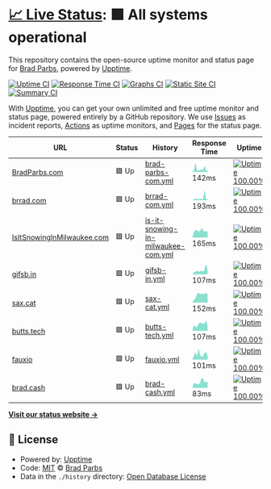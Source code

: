 # [📈 Live Status](https://bradp.github.io/uptime): <!--live status--> **🟩 All systems operational**

This repository contains the open-source uptime monitor and status page for [Brad Parbs](https://brad.party), powered by [Upptime](https://github.com/upptime/upptime).

[![Uptime CI](https://github.com/koj-co/upptime/workflows/Uptime%20CI/badge.svg)](https://github.com/koj-co/upptime/actions?query=workflow%3A%22Uptime+CI%22)
[![Response Time CI](https://github.com/koj-co/upptime/workflows/Response%20Time%20CI/badge.svg)](https://github.com/koj-co/upptime/actions?query=workflow%3A%22Response+Time+CI%22)
[![Graphs CI](https://github.com/koj-co/upptime/workflows/Graphs%20CI/badge.svg)](https://github.com/koj-co/upptime/actions?query=workflow%3A%22Graphs+CI%22)
[![Static Site CI](https://github.com/koj-co/upptime/workflows/Static%20Site%20CI/badge.svg)](https://github.com/koj-co/upptime/actions?query=workflow%3A%22Static+Site+CI%22)
[![Summary CI](https://github.com/koj-co/upptime/workflows/Summary%20CI/badge.svg)](https://github.com/koj-co/upptime/actions?query=workflow%3A%22Summary+CI%22)

With [Upptime](https://upptime.js.org), you can get your own unlimited and free uptime monitor and status page, powered entirely by a GitHub repository. We use [Issues](https://github.com/bradp/uptime/issues) as incident reports, [Actions](https://github.com/bradp/uptime/actions) as uptime monitors, and [Pages](https://bradp.github.io/uptime) for the status page.

<!--start: status pages-->
<!-- This summary is generated by Upptime (https://github.com/upptime/upptime) -->
<!-- Do not edit this manually, your changes will be overwritten -->

| URL                                                              | Status | History                                                                                                                         | Response Time                                                                                       | Uptime                                                                                                                                                                                                                                           |
| ---------------------------------------------------------------- | ------ | ------------------------------------------------------------------------------------------------------------------------------- | --------------------------------------------------------------------------------------------------- | ------------------------------------------------------------------------------------------------------------------------------------------------------------------------------------------------------------------------------------------------ |
| [BradParbs.com](https://bradparbs.com)                           | 🟩 Up  | [brad-parbs-com.yml](https://github.com/bradp/uptime/commits/master/history/brad-parbs-com.yml)                                 | <img alt="Response time graph" src="./graphs/brad-parbs-com.png" height="20"> 142ms                 | [![Uptime 100.00%](https://img.shields.io/endpoint?url=https%3A%2F%2Fraw.githubusercontent.com%2Fbradp%2Fuptime%2Fmaster%2Fapi%2Fbrad-parbs-com%2Fuptime.json)](https://status.brrad.com/history/brad-parbs-com)                                 |
| [brrad.com](https://brrad.com/w)                                 | 🟩 Up  | [brrad-com.yml](https://github.com/bradp/uptime/commits/master/history/brrad-com.yml)                                           | <img alt="Response time graph" src="./graphs/brrad-com.png" height="20"> 193ms                      | [![Uptime 100.00%](https://img.shields.io/endpoint?url=https%3A%2F%2Fraw.githubusercontent.com%2Fbradp%2Fuptime%2Fmaster%2Fapi%2Fbrrad-com%2Fuptime.json)](https://status.brrad.com/history/brrad-com)                                           |
| [IsItSnowingInMilwaukee.com](https://isitsnowinginmilwaukee.com) | 🟩 Up  | [is-it-snowing-in-milwaukee-com.yml](https://github.com/bradp/uptime/commits/master/history/is-it-snowing-in-milwaukee-com.yml) | <img alt="Response time graph" src="./graphs/is-it-snowing-in-milwaukee-com.png" height="20"> 165ms | [![Uptime 100.00%](https://img.shields.io/endpoint?url=https%3A%2F%2Fraw.githubusercontent.com%2Fbradp%2Fuptime%2Fmaster%2Fapi%2Fis-it-snowing-in-milwaukee-com%2Fuptime.json)](https://status.brrad.com/history/is-it-snowing-in-milwaukee-com) |
| [gifsb.in](https://gifsb.in)                                     | 🟩 Up  | [gifsb-in.yml](https://github.com/bradp/uptime/commits/master/history/gifsb-in.yml)                                             | <img alt="Response time graph" src="./graphs/gifsb-in.png" height="20"> 107ms                       | [![Uptime 100.00%](https://img.shields.io/endpoint?url=https%3A%2F%2Fraw.githubusercontent.com%2Fbradp%2Fuptime%2Fmaster%2Fapi%2Fgifsb-in%2Fuptime.json)](https://status.brrad.com/history/gifsb-in)                                             |
| [sax.cat](https://sax.cat)                                       | 🟩 Up  | [sax-cat.yml](https://github.com/bradp/uptime/commits/master/history/sax-cat.yml)                                               | <img alt="Response time graph" src="./graphs/sax-cat.png" height="20"> 152ms                        | [![Uptime 100.00%](https://img.shields.io/endpoint?url=https%3A%2F%2Fraw.githubusercontent.com%2Fbradp%2Fuptime%2Fmaster%2Fapi%2Fsax-cat%2Fuptime.json)](https://status.brrad.com/history/sax-cat)                                               |
| [butts.tech](https://butts.tech)                                 | 🟩 Up  | [butts-tech.yml](https://github.com/bradp/uptime/commits/master/history/butts-tech.yml)                                         | <img alt="Response time graph" src="./graphs/butts-tech.png" height="20"> 107ms                     | [![Uptime 100.00%](https://img.shields.io/endpoint?url=https%3A%2F%2Fraw.githubusercontent.com%2Fbradp%2Fuptime%2Fmaster%2Fapi%2Fbutts-tech%2Fuptime.json)](https://status.brrad.com/history/butts-tech)                                         |
| [fauxio](https://faux.io)                                        | 🟩 Up  | [fauxio.yml](https://github.com/bradp/uptime/commits/master/history/fauxio.yml)                                                 | <img alt="Response time graph" src="./graphs/fauxio.png" height="20"> 101ms                         | [![Uptime 100.00%](https://img.shields.io/endpoint?url=https%3A%2F%2Fraw.githubusercontent.com%2Fbradp%2Fuptime%2Fmaster%2Fapi%2Ffauxio%2Fuptime.json)](https://status.brrad.com/history/fauxio)                                                 |
| [brad.cash](https://brad.cash)                                   | 🟩 Up  | [brad-cash.yml](https://github.com/bradp/uptime/commits/master/history/brad-cash.yml)                                           | <img alt="Response time graph" src="./graphs/brad-cash.png" height="20"> 83ms                       | [![Uptime 100.00%](https://img.shields.io/endpoint?url=https%3A%2F%2Fraw.githubusercontent.com%2Fbradp%2Fuptime%2Fmaster%2Fapi%2Fbrad-cash%2Fuptime.json)](https://status.brrad.com/history/brad-cash)                                           |

<!--end: status pages-->

[**Visit our status website →**](https://bradp.github.io/uptime)

## 📄 License

- Powered by: [Upptime](https://github.com/upptime/upptime)
- Code: [MIT](./LICENSE) © [Brad Parbs](https://brad.party)
- Data in the `./history` directory: [Open Database License](https://opendatacommons.org/licenses/odbl/1-0/)
